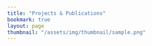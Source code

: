```yaml
---
title: "Projects & Publications"
bookmark: true
layout: page
thumbnail: "/assets/img/thumbnail/sample.png"
---
```


